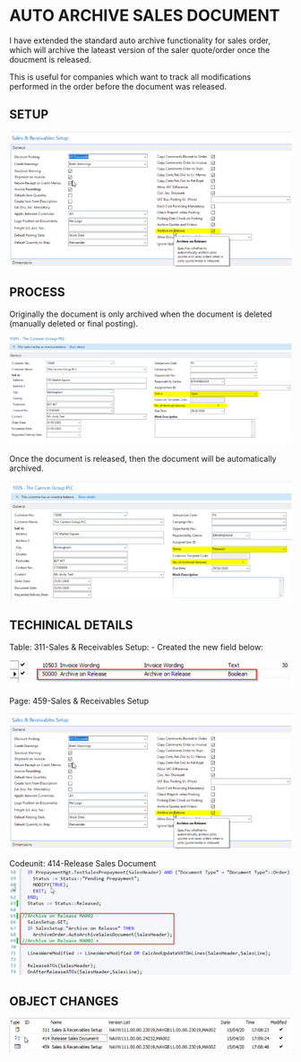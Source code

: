 AUTO ARCHIVE SALES DOCUMENT
==================

I have extended the standard auto archive functionality for sales order, which will archive the lateast version of the saler quote/order once the doucment is released.

This is useful for companies which want to track all modifications performed in the order before the document was released. 

SETUP
------

![Purchase Setup](https://github.com/marcusambra/Images/blob/master/Sales/Auto%20Archive/4_Image.png)


PROCESS
-------

Originally the document is only archived when the document is deleted (manually deleted or final posting).

![Sales Order](https://github.com/marcusambra/Images/blob/master/Sales/Auto%20Archive/1_Image.png)

Once the document is released, then the document will be automatically archived.

![Sales Order](https://github.com/marcusambra/Images/blob/master/Sales/Auto%20Archive/2_Image.png)


TECHINICAL DETAILS
-------------------

Table: 311-Sales & Receivables Setup: -	Created the new field below:

![Technical](https://github.com/marcusambra/Images/blob/master/Sales/Auto%20Archive/3_Image.png)

Page: 459-Sales & Receivables Setup

![Purchase Setup](https://github.com/marcusambra/Images/blob/master/Sales/Auto%20Archive/4_Image.png)


Codeunit: 414-Release Sales Document
![Purchase Setup](https://github.com/marcusambra/Images/blob/master/Sales/Auto%20Archive/5_Image.png)


OBJECT CHANGES
---------------
![Objects](https://github.com/marcusambra/Images/blob/master/Sales/Auto%20Archive/6_Image.png)



